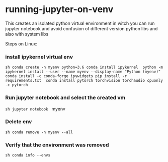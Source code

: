 # running-jupyter-on-venv
This creates an isolated python virtual environment in witch you can run jupyter notebook and avoid confusion of different version python libs and also with system libs 

Steps on Linux:

###  install ipykernel virtual env

``sh
conda create -n myenv python=3.6
conda install ipykernel 
python -m ipykernel install --user --name myenv --display-name "Python (myenv)"
conda install -c conda-forge ipywidgets
pip install -r requirements.txt 
conda install pytorch torchvision torchaudio cpuonly -c pytorch
``

### Run jupyter notebook and select the created vm
``sh
jupyter notebook
``
myenv

### Delete env
``sh
conda remove -n myenv --all
``

###  Verify that the environment was removed
``sh
conda info --envs
``
